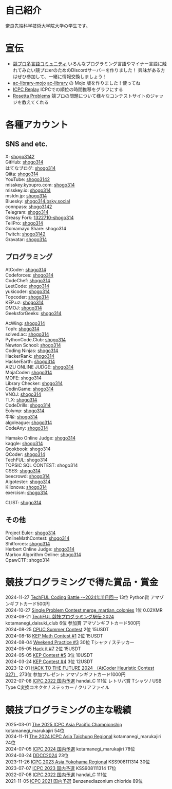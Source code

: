 # 自己紹介
奈良先端科学技術大学院大学の学生です。

# 宣伝
- [競プロ多言語コミュニティ](https://discord.com/invite/3DdtAvb3vS)
いろんなプログラミング言語やマイナー言語に触れてみたい競プロerのためのDiscordサーバーを作りました！
興味がある方はぜひ参加して、一緒に情報交換しましょう！
- [ac-library-mojo](https://shogo314.github.io/ac-library-mojo) [ac-library](https://github.com/atcoder/ac-library) の Mojo 版を作りました！使ってね
- [ICPC Replay](https://icpc-replay.vercel.app/) ICPCでの順位の時間推移をグラフにする
- [Rosetta Problems](https://rosetta-problems-dev.vercel.app) 競プロの問題について様々なコンテストサイトのジャッジを教えてくれる

# 各種アカウント
## SNS and etc.
X: [shogo3142](https://x.com/shogo3142)  
GitHub: [shogo314](https://github.com/shogo314)  
はてなブログ: [shogo314](https://shogo314.hatenablog.com/)  
Qiita: [shogo314](https://qiita.com/shogo314)  
YouTube: [shogo3142](https://www.youtube.com/@shogo3142)  
misskey.kyoupro.com: [shogo314](https://misskey.kyoupro.com/@shogo314)  
misskey.io: [shogo314](https://misskey.io/@shogo314)  
mstdn.jp: [shogo314](https://mstdn.jp/@shogo314)  
Bluesky: [shogo314.bsky.social](https://bsky.app/profile/shogo314.bsky.social)  
connpass: [shogo3142](https://connpass.com/user/shogo3142/)  
Telegram: [shogo314](https://t.me/shogo314)  
Greasy Fork: [1322710-shogo314](https://greasyfork.org/ja/users/1322710-shogo314)  
TellPro: [shogo314](https://www.tellpro.net/shogo314)  
Gomamayo Share: shogo314  
Twitch: [shogo3142](https://www.twitch.tv/shogo3142)  
Gravatar: [shogo314](https://gravatar.com/shogo314)  

## プログラミング
AtCoder: [shogo314](https://atcoder.jp/users/shogo314)  
Codeforces: [shogo314](https://codeforces.com/profile/shogo314)  
CodeChef: [shogo314](https://www.codechef.com/users/shogo314)  
LeetCode: [shogo314](https://leetcode.com/shogo314/)  
yukicoder: [shogo314](https://yukicoder.me/users/18946)  
Topcoder: [shogo314](https://profiles.topcoder.com/shogo314)  
KEP.uz: [shogo314](https://kep.uz/users/user/shogo314)  
DMOJ: [shogo314](https://dmoj.ca/user/shogo314)  
GeeksforGeeks: [shogo314](https://auth.geeksforgeeks.org/user/shogo314/)  
<!-- 洛谷: [shogo314](https://www.luogu.com.cn/user/1193048)   -->
AcWing: [shogo314](https://www.acwing.com/user/myspace/index/380439/)  
Toph: [shogo314](https://toph.co/u/shogo314)  
solved.ac: [shogo314](https://solved.ac/ja/profile/shogo314)  
PythonCode.Club: [shogo314](https://pythoncode.club/user/65aa0ae2ec2e280a43b43daf)  
Newton School: [shogo314](https://my.newtonschool.co/user/shogo314)  
Coding Ninjas: [shogo314](https://www.codingninjas.com/studio/profile/shogo314)  
HackerRank: [shogo314](https://www.hackerrank.com/profile/shogo314)  
HackerEarth: [shogo314](https://www.hackerearth.com/@shogo314)  
AIZU ONLINE JUDGE: [shogo314](https://onlinejudge.u-aizu.ac.jp/status/users/shogo314)  
MojaCoder: [shogo314](https://mojacoder.app/users/shogo314)  
MOFE: shogo314  
Library Checker: [shogo314](https://judge.yosupo.jp/user/shogo314)  
CodinGame: [shogo314](https://www.codingame.com/profile/d4bc5554ab769a08a4f47ba630b7f7b79565785)  
VNOJ: [shogo314](https://oj.vnoi.info/user/shogo314)  
TLX: [shogo314](https://tlx.toki.id/profiles/shogo314)  
CodeDrills: [shogo314](https://codedrills.io/profiles/shogo314)  
Eolymp: [shogo314](https://basecamp.eolymp.com/ja/users/shogo314)  
牛客: [shogo314](https://ac.nowcoder.com/acm/contest/profile/635190268)  
algoleague: [shogo314](https://algoleague.com/profile/shogo314/)  
CodeAny: [shogo314](https://codeany.org/en/users/shogo314)  
<!-- Kattis: [shogo314](https://open.kattis.com/users/shogo314)   -->
Hamako Online Judge: [shogo314](https://hoj.hamako-ths.ed.jp/onlinejudge/users/id/1321)  
kaggle: [shogo314](https://www.kaggle.com/shogo314)  
Qookbook: shogo314  
QCoder: [shogo314](https://www.qcoder.jp/users/shogo314)  
TechFUL: shogo314  
TOPSIC SQL CONTEST: shogo314  
CSES: [shogo314](https://cses.fi/user/217582/)  
beecrowd: [shogo314](https://judge.beecrowd.com/en/profile/1059516)  
Algotester: [shogo314](https://algotester.com/en/Account/Display/722090)  
Kilonova: [shogo314](https://kilonova.ro/profile/shogo314)  
exercism: [shogo314](https://exercism.org/profiles/shogo314)  

CLIST: [shogo314](https://clist.by/coder/shogo314/)

## その他
Project Euler: [shogo314](https://projecteuler.net/progress=shogo314)  
OnlineMathContest: [shogo314](https://onlinemathcontest.com/users/shogo314)  
Shitforces: [shogo314](https://shitforces.herokuapp.com/account/shogo314)  
Herbert Online Judge: [shogo314](http://herbert.tealang.info/user.php?id=shogo314)  
Markov Algorithm Online: [shogo314](https://mao.snuke.org/users/shogo314)  
CpawCTF: shogo314  

# 競技プログラミングで得た賞品・賞金
2024-11-27 [TechFUL Coding Battle ～2024年11月回～](https://techful-programming.com/techful/event/6691) 13位 Python賞 アマゾンギフトカード500円  
2024-10-27 [Single Problem Contest merge_martian_colonies](https://pythoncode.club/problems/merge_martian_colonies) 1位 0.02XMR  
2024-09-21 [TechFUL 競技プログラミング駅伝 2024](https://ekiden2024.event.techful-programming.com/) kotamanegi_daisuki_club 6位 参加賞 アマゾンギフトカード500円  
2024-08-25 [CPUC Summer Contest](https://kep.uz/competitions/contests/contest/401) 2位 15USDT  
2024-08-18 [KEP Math Contest #1](https://kep.uz/competitions/contests/contest/398) 2位 15USDT  
2024-08-04 [Weekend Practice #3](https://basecamp.eolymp.com/contests/1vakgi35sp4cd24th3vp7aekqg) 30位 Tシャツ / ステッカー  
2024-05-05 [Hack it #7](https://kep.uz/competitions/contests/contest/381) 2位 15USDT  
2024-05-05 [KEP Contest #5](https://kep.uz/competitions/contests/contest/376) 3位 10USDT  
2024-03-24 [KEP Contest #4](https://kep.uz/competitions/contests/contest/371) 3位 12USDT  
2023-12-01 [HACK TO THE FUTURE 2024 （AtCoder Heuristic Contest 027）](https://atcoder.jp/contests/ahc027) 273位 参加プレゼント アマゾンギフトカード1000円  
2022-07-08 [ICPC 2022 国内予選](https://icpc.iisf.or.jp/2022-yokohama/domestic-results/) handai_C 111位 レトリバ賞 Tシャツ / USB Type C変換コネクタ / ステッカー / クリアファイル  

# 競技プログラミングの主な戦績
2025-03-01 [The 2025 ICPC Asia Pacific Championship](https://icpc.global/regionals/finder/APSEPC-2025/standings) kotamanegi_marukajiri 54位  
2024-11-11 [The 2024 ICPC Asia Taichung Regional](https://icpc.global/regionals/finder/Taipei-2025/standings) kotamanegi_marukajiri 24位  
2024-07-05 [ICPC 2024 国内予選](https://icpc.iisf.or.jp/2024-yokohama/domestic/icpc-2024-result/) kotamanegi_marukajiri 78位  
2024-03-24 [DDCC2024](https://special.discoveryjapan.jp/campaign/ddcc2024/) 23位  
2023-11-26 [ICPC 2023 Asia Yokohama Regional](https://icpc.global/regionals/finder/Yokohama-2024/standings) KSS908111314 30位  
2023-07-07 [ICPC 2023 国内予選](https://icpc.iisf.or.jp/2023-yokohama/domestic/icpc-2023-result/) KSS908111314 17位  
2022-07-08 [ICPC 2022 国内予選](https://icpc.iisf.or.jp/2022-yokohama/domestic-results/) handai_C 111位  
2021-11-05 [ICPC 2021 国内予選](https://icpc.iisf.or.jp/2021-yokohama/standings/) Benzenediazonium chloride 89位  
